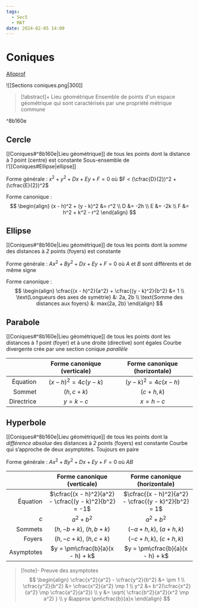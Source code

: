 ```yaml
---
tags:
  - Sec5
  - MAT
date: 2024-02-05 14:09
---
```


# Coniques

[Alloprof](https://www.alloprof.qc.ca/fr/eleves/bv/mathematiques/les-coniques-m1326)

![[Sections coniques.png|300]]

> [!abstract]+ Lieu géométrique
> Ensemble de points d'un espace géométrique qui sont caractérisés par une propriété métrique commune

^8b160e

## Cercle

[[Coniques#^8b160e|Lieu géométrique]] de tous les points dont la distance à *1* point (centre) est constante
Sous-ensemble de l’[[Coniques#Ellipse|ellipse]]

Forme générale : $x^2 + y^2 + Dx + Ey + F = 0$ où $F < (\cfrac{D}{2})^2 + (\cfrac{E}{2})^2$

Forme canonique :
$$
\begin{align}
(x - h)^2 + (y - k)^2 &= r^2 \\
D &= -2h \\
E &= -2k \\
F &= h^2 + k^2 - r^2
\end{align}
$$

## Ellipse

[[Coniques#^8b160e|Lieu géométrique]] de tous les points dont la *somme* des distances à *2* points (foyers) est constante

Forme générale : $Ax^2 + By^2 + Dx + Ey + F = 0$ où $A$ et $B$ sont différents et de même signe

Forme canonique :
$$
\begin{align}
\cfrac{(x - h)^2}{a^2} + \cfrac{(y - k)^2}{b^2} &= 1 \\
\text{Longueurs des axes de symétrie} &: 2a, 2b \\
\text{Somme des distances aux foyers} &: max(2a, 2b)
\end{align}
$$

## Parabole

[[Coniques#^8b160e|Lieu géométrique]] de tous les points dont les distances à *1* point (foyer) et à une droite (directive) sont égales
Courbe divergente crée par une section conique *parallèle*

|            | Forme canonique (verticale) | Forme canonique (horizontale) |
| ----------:|:---------------------------:|:-----------------------------:|
|   Équation |   $(x - h)^2 = 4c(y - k)$   |    $(y - k)^2 = 4c(x - h)$    |
|     Sommet |        $(h, c + k)$         |         $(c + h, k)$          |
| Directrice |         $y = k - c$         |          $x = h - c$          |

## Hyperbole

[[Coniques#^8b160e|Lieu géométrique]] de tous les points dont la *différence absolue* des distances à *2* points (foyers) est constante
Courbe qui s’approche de deux asymptotes. Toujours en paire

Forme générale : $Ax^2 + By^2 + Dx + Ey + F = 0\text{ où }AB$

|            |              Forme canonique (verticale)               |             Forme canonique (horizontale)             |
| ----------:|:------------------------------------------------------:|:-----------------------------------------------------:|
|   Équation | $\cfrac{(x - h)^2}{a^2} - \cfrac{(y - k)^2}{b^2} = -1$ | $\cfrac{(x - h)^2}{a^2} - \cfrac{(y - k)^2}{b^2} = 1$ |
|        $c$ |                      $a^2 + b^2$                       |                      $a^2 + b^2$                      |
|    Sommets |               $(h, -b + k),\ (h, b + k)$               |              $(-a + h, k),\ (a + h, k)$               |
|     Foyers |               $(h, -c + k),\ (h, c + k)$               |              $(-c + h, k),\ (c + h, k)$               |
| Asymptotes |            $y = \pm\cfrac{b}{a}(x - h) + k$            |           $y = \pm\cfrac{b}{a}(x - h) + k$            |

> [!note]- Preuve des asymptotes
> $$
\begin{align}
\cfrac{x^2}{a^2} - \cfrac{y^2}{b^2} &= \pm 1 \\
\cfrac{y^2}{b^2} &= \cfrac{x^2}{a^2} \mp 1 \\
y^2 &= b^2(\cfrac{x^2}{a^2} \mp \cfrac{a^2}{a^2}) \\
y &= \sqrt{ \cfrac{b^2}{a^2}(x^2 \mp a^2) } \\
y &\approx \pm\cfrac{b}{a}x
\end{align}
$$